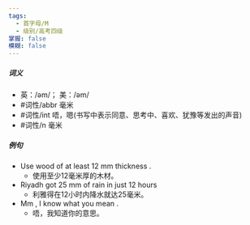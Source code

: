 ```yaml
---
tags:
  - 首字母/M
  - 级别/高考四级
掌握: false
模糊: false
---
```

##### 词义
- 英：/əm/； 美：/əm/
- #词性/abbr  毫米
- #词性/int  唔，嗯(书写中表示同意、思考中、喜欢、犹豫等发出的声音)
- #词性/n  毫米
##### 例句
- Use wood of at least 12 mm thickness .
	- 使用至少12毫米厚的木材。
- Riyadh got 25 mm of rain in just 12 hours
	- 利雅得在12小时内降水就达25毫米。
- Mm , I know what you mean .
	- 唔，我知道你的意思。
